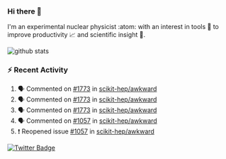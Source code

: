 ### Hi there 👋 

I'm an experimental nuclear physicist :atom: with an interest in tools :wrench: to improve productivity :chart_with_upwards_trend: and scientific insight :telescope:.

![github stats](https://github-readme-stats.vercel.app/api?username=agoose77&show_icons=true&hide_rank=true&hide_title=true&bg_color=30,e76445,904e95&text_color=efe3ec&icon_color=efe3ec)
<!--
**agoose77/agoose77** is a ✨ _special_ ✨ repository because its `README.md` (this file) appears on your GitHub profile.

Here are some ideas to get you started:

- 🔭 I’m currently working on ...
- 🌱 I’m currently learning ...
- 👯 I’m looking to collaborate on ...
- 🤔 I’m looking for help with ...
- 💬 Ask me about ...
- 📫 How to reach me: ...
- 😄 Pronouns: ...
- ⚡ Fun fact: ...
-->

### :zap: Recent Activity
<!--START_SECTION:activity-->
1. 🗣 Commented on [#1773](https://github.com/scikit-hep/awkward/issues/1773) in [scikit-hep/awkward](https://github.com/scikit-hep/awkward)
2. 🗣 Commented on [#1773](https://github.com/scikit-hep/awkward/issues/1773) in [scikit-hep/awkward](https://github.com/scikit-hep/awkward)
3. 🗣 Commented on [#1773](https://github.com/scikit-hep/awkward/issues/1773) in [scikit-hep/awkward](https://github.com/scikit-hep/awkward)
4. 🗣 Commented on [#1057](https://github.com/scikit-hep/awkward/issues/1057) in [scikit-hep/awkward](https://github.com/scikit-hep/awkward)
5. ❗️ Reopened issue [#1057](https://github.com/scikit-hep/awkward/issues/1057) in [scikit-hep/awkward](https://github.com/scikit-hep/awkward)
<!--END_SECTION:activity-->


[![Twitter Badge](https://img.shields.io/twitter/follow/agoose77?style=flat-square&logo=Twitter&logoColor=white&color=cornflowerblue)](https://twitter.com/agoose77)
